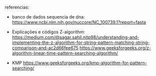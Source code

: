 referencias:
- banco de dados sequencia de dna:
https://www.ncbi.nlm.nih.gov/nuccore/NC_100739.1?report=fasta


- Explicações e códigos Z-algorithm:
https://medium.com/@sagar.sahil.nitp98/understanding-and-implementing-the-z-algorithm-for-string-pattern-matching-string-comparison-and-ac2d66fee675
https://www.geeksforgeeks.org/z-algorithm-linear-time-pattern-searching-algorithm/


- KMP
https://www.geeksforgeeks.org/kmp-algorithm-for-pattern-searching/
